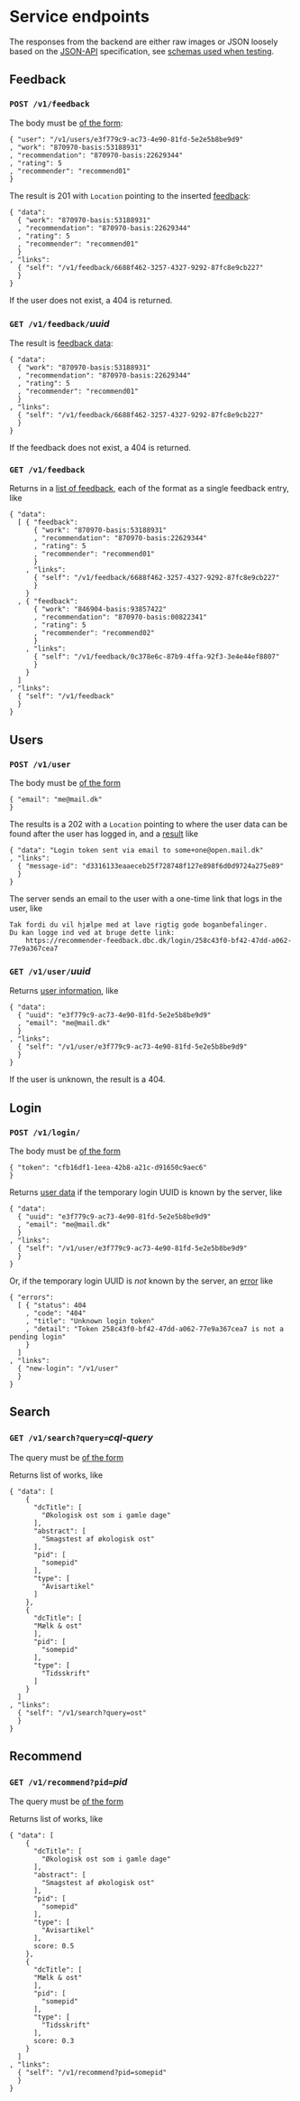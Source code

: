 # Service endpoints

The responses from the backend are either raw images or JSON loosely based on the [JSON-API](http://jsonapi.org/) specification, see [schemas used when testing](../src/integration/schemas/).

## Feedback

### `POST /v1/feedback`

The body must be [of the form](../src/server/schemas/feedback-in.json):

    { "user": "/v1/users/e3f779c9-ac73-4e90-81fd-5e2e5b8be9d9"
    , "work": "870970-basis:53188931"
    , "recommendation": "870970-basis:22629344"
    , "rating": 5
    , "recommender": "recommend01"
    }

The result is 201 with `Location` pointing to the inserted [feedback](../src/integration/schemas/feedback-data-out.json):

    { "data":
      { "work": "870970-basis:53188931"
      , "recommendation": "870970-basis:22629344"
      , "rating": 5
      , "recommender": "recommend01"
      }
    , "links":
      { "self": "/v1/feedback/6688f462-3257-4327-9292-87fc8e9cb227"
      }
    }

If the user does not exist, a 404 is returned.

### `GET /v1/feedback/`*uuid*

The result is [feedback data](../src/integration/schemas/feedback-data-out.json):

    { "data":
      { "work": "870970-basis:53188931"
      , "recommendation": "870970-basis:22629344"
      , "rating": 5
      , "recommender": "recommend01"
      }
    , "links":
      { "self": "/v1/feedback/6688f462-3257-4327-9292-87fc8e9cb227"
      }
    }

If the feedback does not exist, a 404 is returned.

### `GET /v1/feedback`

Returns in a [list of feedback](../src/integration/schemas/feedbacks-data-out.json), each of the format as a single feedback entry, like

    { "data":
      [ { "feedback":
          { "work": "870970-basis:53188931"
          , "recommendation": "870970-basis:22629344"
          , "rating": 5
          , "recommender": "recommend01"
          }
        , "links":
          { "self": "/v1/feedback/6688f462-3257-4327-9292-87fc8e9cb227"
          }
        }
      , { "feedback":
          { "work": "846904-basis:93857422"
          , "recommendation": "870970-basis:00822341"
          , "rating": 5
          , "recommender": "recommend02"
          }
        , "links":
          { "self": "/v1/feedback/0c378e6c-87b9-4ffa-92f3-3e4e44ef8807"
          }
        }
      ]
    , "links":
      { "self": "/v1/feedback"
      }
    }


## Users

### `POST /v1/user`

The body must be [of the form](../src/server/schemas/user-in.json)

    { "email": "me@mail.dk"
    }

The results is a 202 with a `Location` pointing to where the user data can be found after the user has logged in, and a [result](../src/integration/schemas/user-create-data-out.json) like

    { "data": "Login token sent via email to some+one@open.mail.dk"
    , "links":
      { "message-id": "d3316133eaaeceb25f728748f127e898f6d0d9724a275e89"
      }
    }


The server sends an email to the user with a one-time link that logs in the user, like

    Tak fordi du vil hjælpe med at lave rigtig gode boganbefalinger.
    Du kan logge ind ved at bruge dette link:
        https://recommender-feedback.dbc.dk/login/258c43f0-bf42-47dd-a062-77e9a367cea7

### `GET /v1/user/`*uuid*

Returns [user information](../src/integration/schemas/user-data-out.json), like

    { "data":
      { "uuid": "e3f779c9-ac73-4e90-81fd-5e2e5b8be9d9"
      , "email": "me@mail.dk"
      }
    , "links":
      { "self": "/v1/user/e3f779c9-ac73-4e90-81fd-5e2e5b8be9d9"
      }
    }

If the user is unknown, the result is a 404.

## Login

### `POST /v1/login/`

The body must be [of the form](../src/server/schemas/login-in.json)

    { "token": "cfb16df1-1eea-42b8-a21c-d91650c9aec6"
    }

Returns [user data](../src/integration/schemas/user-data-out.json) if the temporary login UUID is known by the server, like

    { "data":
      { "uuid": "e3f779c9-ac73-4e90-81fd-5e2e5b8be9d9"
      , "email": "me@mail.dk"
      }
    , "links":
      { "self": "/v1/user/e3f779c9-ac73-4e90-81fd-5e2e5b8be9d9"
      }
    }

Or, if the temporary login UUID is *not* known by the server, an [error](../src/integration/schemas/failure-out.json) like

    { "errors":
      [ { "status": 404
        , "code": "404"
        , "title": "Unknown login token"
        , "detail": "Token 258c43f0-bf42-47dd-a062-77e9a367cea7 is not a pending login"
        }
      ]
    , "links":
      { "new-login": "/v1/user"
      }
    }

## Search

### `GET /v1/search?query=`*cql-query*

The query must be [of the form](../src/server/schemas/search-in.json)

Returns list of works, like

    { "data": [
        {
          "dcTitle": [
            "Økologisk ost som i gamle dage"
          ],
          "abstract": [
            "Smagstest af økologisk ost"
          ],
          "pid": [
            "somepid"
          ],
          "type": [
            "Avisartikel"
          ]
        },
        {
          "dcTitle": [
          "Mælk & ost"
          ],
          "pid": [
            "somepid"
          ],
          "type": [
            "Tidsskrift"
          ]
        }
      ]
    , "links":
      { "self": "/v1/search?query=ost"
      }
    }

## Recommend

### `GET /v1/recommend?pid=`*pid*

The query must be [of the form](../src/server/schemas/recommend-in.json)

Returns list of works, like

    { "data": [
        {
          "dcTitle": [
            "Økologisk ost som i gamle dage"
          ],
          "abstract": [
            "Smagstest af økologisk ost"
          ],
          "pid": [
            "somepid"
          ],
          "type": [
            "Avisartikel"
          ],
          score: 0.5
        },
        {
          "dcTitle": [
          "Mælk & ost"
          ],
          "pid": [
            "somepid"
          ],
          "type": [
            "Tidsskrift"
          ],
          score: 0.3
        }
      ]
    , "links":
      { "self": "/v1/recommend?pid=somepid"
      }
    }
